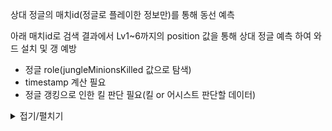 상대 정글의 매치id(정글로 플레이한 정보만)를 통해 동선 예측

아래 매치id로 검색 결과에서 Lv1~6까지의 position 값을 통해 상대 정글 예측 하여 와드 설치 및 갱 예방

- 정글 role(jungleMinionsKilled 값으로 탐색)
- timestamp 계산 필요
- 정글 갱킹으로 인한 킬 판단 필요(킬 or 어시스트 판단할 데이터)

<details>
  <summary>접기/펼치기</summary>
  <div>
{
    "frames": [
        {
            "participantFrames": {
                "1": {
                    "participantId": 1,
                    "position": {
                        "x": 7012,
                        "y": 7415
                    },
                    "currentGold": 121,
                    "totalGold": 621,
                    "level": 1,
                    "xp": 225,
                    "minionsKilled": 3,
                    "jungleMinionsKilled": 0,
                    "dominionScore": 0,
                    "teamScore": 0
                },
                "2": {
                    "participantId": 2,
                    "position": {
                        "x": 11686,
                        "y": 1541
                    },
                    "currentGold": 97,
                    "totalGold": 547,
                    "level": 1,
                    "xp": 120,
                    "minionsKilled": 0,
                    "jungleMinionsKilled": 0,
                    "dominionScore": 0,
                    "teamScore": 0
                },
                "3": {
                    "participantId": 3,
                    "position": {
                        "x": 1958,
                        "y": 11805
                    },
                    "currentGold": 20,
                    "totalGold": 520,
                    "level": 1,
                    "xp": 0,
                    "minionsKilled": 0,
                    "jungleMinionsKilled": 0,
                    "dominionScore": 0,
                    "teamScore": 0
                },
                "4": {
                    "participantId": 4,
                    "position": {
                        "x": 7254,
                        "y": 7628
                    },
                    "currentGold": 140,
                    "totalGold": 940,
                    "level": 2,
                    "xp": 364,
                    "minionsKilled": 0,
                    "jungleMinionsKilled": 4,
                    "dominionScore": 0,
                    "teamScore": 0
                },
                "5": {
                    "participantId": 5,
                    "position": {
                        "x": 11627,
                        "y": 1780
                    },
                    "currentGold": 87,
                    "totalGold": 587,
                    "level": 1,
                    "xp": 120,
                    "minionsKilled": 2,
                    "jungleMinionsKilled": 0,
                    "dominionScore": 0,
                    "teamScore": 0
                },
                "6": {
                    "participantId": 6,
                    "position": {
                        "x": 7532,
                        "y": 7806
                    },
                    "currentGold": 436,
                    "totalGold": 936,
                    "level": 2,
                    "xp": 298,
                    "minionsKilled": 5,
                    "jungleMinionsKilled": 0,
                    "dominionScore": 0,
                    "teamScore": 0
                },
                "7": {
                    "participantId": 7,
                    "position": {
                        "x": 2228,
                        "y": 12625
                    },
                    "currentGold": 494,
                    "totalGold": 994,
                    "level": 1,
                    "xp": 238,
                    "minionsKilled": 3,
                    "jungleMinionsKilled": 0,
                    "dominionScore": 0,
                    "teamScore": 0
                },
                "8": {
                    "participantId": 8,
                    "position": {
                        "x": 12855,
                        "y": 1860
                    },
                    "currentGold": 572,
                    "totalGold": 1072,
                    "level": 1,
                    "xp": 159,
                    "minionsKilled": 0,
                    "jungleMinionsKilled": 0,
                    "dominionScore": 0,
                    "teamScore": 0
                },
                "9": {
                    "participantId": 9,
                    "position": {
                        "x": 12619,
                        "y": 2653
                    },
                    "currentGold": 183,
                    "totalGold": 683,
                    "level": 1,
                    "xp": 159,
                    "minionsKilled": 5,
                    "jungleMinionsKilled": 0,
                    "dominionScore": 0,
                    "teamScore": 0
                },
                "10": {
                    "participantId": 10,
                    "position": {
                        "x": 12405,
                        "y": 6483
                    },
                    "currentGold": 173,
                    "totalGold": 673,
                    "level": 2,
                    "xp": 340,
                    "minionsKilled": 0,
                    "jungleMinionsKilled": 4,
                    "dominionScore": 0,
                    "teamScore": 0
                }
            },
            "events": [
                {
                    "type": "CHAMPION_KILL",
                    "timestamp": 63175,
                    "position": {
                        "x": 5916,
                        "y": 5199
                    },
                    "killerId": 6,
                    "victimId": 4,
                    "assistingParticipantIds": [
                        7,
                        8,
                        9
                    ]
                },
                {
                    "type": "ITEM_PURCHASED",
                    "timestamp": 66940,
                    "participantId": 4,
                    "itemId": 1001
                },
                {
                    "type": "WARD_PLACED",
                    "timestamp": 70447,
                    "wardType": "YELLOW_TRINKET",
                    "creatorId": 8
                },
                {
                    "type": "WARD_PLACED",
                    "timestamp": 91793,
                    "wardType": "YELLOW_TRINKET",
                    "creatorId": 4
                },
                {
                    "type": "SKILL_LEVEL_UP",
                    "timestamp": 103920,
                    "participantId": 10,
                    "skillSlot": 2,
                    "levelUpType": "NORMAL"
                },
                {
                    "type": "WARD_PLACED",
                    "timestamp": 105373,
                    "wardType": "YELLOW_TRINKET",
                    "creatorId": 5
                },
                {
                    "type": "SKILL_LEVEL_UP",
                    "timestamp": 107191,
                    "participantId": 4,
                    "skillSlot": 3,
                    "levelUpType": "NORMAL"
                },
                {
                    "type": "SKILL_LEVEL_UP",
                    "timestamp": 108776,
                    "participantId": 6,
                    "skillSlot": 3,
                    "levelUpType": "NORMAL"
                }
            ],
            "timestamp": 120012
        },
        {
            "participantFrames": {
                "1": {
                    "participantId": 1,
                    "position": {
                        "x": 6279,
                        "y": 6273
                    },
                    "currentGold": 433,
                    "totalGold": 943,
                    "level": 3,
                    "xp": 829,
                    "minionsKilled": 12,
                    "jungleMinionsKilled": 0,
                    "dominionScore": 0,
                    "teamScore": 0
                },
                "2": {
                    "participantId": 2,
                    "position": {
                        "x": 10628,
                        "y": 1176
                    },
                    "currentGold": 273,
                    "totalGold": 723,
                    "level": 2,
                    "xp": 457,
                    "minionsKilled": 2,
                    "jungleMinionsKilled": 0,
                    "dominionScore": 0,
                    "teamScore": 0
                },
                "3": {
                    "participantId": 3,
                    "position": {
                        "x": 1234,
                        "y": 11700
                    },
                    "currentGold": 296,
                    "totalGold": 796,
                    "level": 2,
                    "xp": 601,
                    "minionsKilled": 9,
                    "jungleMinionsKilled": 0,
                    "dominionScore": 0,
                    "teamScore": 0
                },
                "4": {
                    "participantId": 4,
                    "position": {
                        "x": 2941,
                        "y": 7763
                    },
                    "currentGold": 452,
                    "totalGold": 1252,
                    "level": 3,
                    "xp": 729,
                    "minionsKilled": 0,
                    "jungleMinionsKilled": 12,
                    "dominionScore": 0,
                    "teamScore": 0
                },
                "5": {
                    "participantId": 5,
                    "position": {
                        "x": 10503,
                        "y": 1221
                    },
                    "currentGold": 321,
                    "totalGold": 821,
                    "level": 2,
                    "xp": 457,
                    "minionsKilled": 8,
                    "jungleMinionsKilled": 0,
                    "dominionScore": 0,
                    "teamScore": 0
                },
                "6": {
                    "participantId": 6,
                    "position": {
                        "x": 6673,
                        "y": 7237
                    },
                    "currentGold": 685,
                    "totalGold": 1195,
                    "level": 3,
                    "xp": 826,
                    "minionsKilled": 11,
                    "jungleMinionsKilled": 0,
                    "dominionScore": 0,
                    "teamScore": 0
                },
                "7": {
                    "participantId": 7,
                    "position": {
                        "x": 2096,
                        "y": 12177
                    },
                    "currentGold": 782,
                    "totalGold": 1282,
                    "level": 3,
                    "xp": 843,
                    "minionsKilled": 10,
                    "jungleMinionsKilled": 0,
                    "dominionScore": 0,
                    "teamScore": 0
                },
                "8": {
                    "participantId": 8,
                    "position": {
                        "x": 11604,
                        "y": 1131
                    },
                    "currentGold": 806,
                    "totalGold": 1306,
                    "level": 2,
                    "xp": 478,
                    "minionsKilled": 0,
                    "jungleMinionsKilled": 0,
                    "dominionScore": 0,
                    "teamScore": 0
                },
                "9": {
                    "participantId": 9,
                    "position": {
                        "x": 11662,
                        "y": 1913
                    },
                    "currentGold": 467,
                    "totalGold": 967,
                    "level": 2,
                    "xp": 478,
                    "minionsKilled": 14,
                    "jungleMinionsKilled": 0,
                    "dominionScore": 0,
                    "teamScore": 0
                },
                "10": {
                    "participantId": 10,
                    "position": {
                        "x": 6906,
                        "y": 6786
                    },
                    "currentGold": 481,
                    "totalGold": 981,
                    "level": 3,
                    "xp": 767,
                    "minionsKilled": 0,
                    "jungleMinionsKilled": 12,
                    "dominionScore": 0,
                    "teamScore": 0
                }
            },
            "events": [
                {
                    "type": "ITEM_DESTROYED",
                    "timestamp": 121697,
                    "participantId": 6,
                    "itemId": 2010
                },
                {
                    "type": "WARD_PLACED",
                    "timestamp": 126024,
                    "wardType": "YELLOW_TRINKET",
                    "creatorId": 6
                },
                {
                    "type": "SKILL_LEVEL_UP",
                    "timestamp": 129298,
                    "participantId": 7,
                    "skillSlot": 2,
                    "levelUpType": "NORMAL"
                },
                {
                    "type": "SKILL_LEVEL_UP",
                    "timestamp": 131642,
                    "participantId": 1,
                    "skillSlot": 2,
                    "levelUpType": "NORMAL"
                },
                {
                    "type": "ITEM_DESTROYED",
                    "timestamp": 135344,
                    "participantId": 6,
                    "itemId": 2003
                },
                {
                    "type": "SKILL_LEVEL_UP",
                    "timestamp": 139574,
                    "participantId": 9,
                    "skillSlot": 3,
                    "levelUpType": "NORMAL"
                },
                {
                    "type": "SKILL_LEVEL_UP",
                    "timestamp": 140565,
                    "participantId": 8,
                    "skillSlot": 2,
                    "levelUpType": "NORMAL"
                },
                {
                    "type": "SKILL_LEVEL_UP",
                    "timestamp": 151706,
                    "participantId": 3,
                    "skillSlot": 2,
                    "levelUpType": "NORMAL"
                },
                {
                    "type": "WARD_PLACED",
                    "timestamp": 152864,
                    "wardType": "YELLOW_TRINKET",
                    "creatorId": 7
                },
                {
                    "type": "SKILL_LEVEL_UP",
                    "timestamp": 156134,
                    "participantId": 10,
                    "skillSlot": 3,
                    "levelUpType": "NORMAL"
                },
                {
                    "type": "SKILL_LEVEL_UP",
                    "timestamp": 158315,
                    "participantId": 2,
                    "skillSlot": 3,
                    "levelUpType": "NORMAL"
                },
                {
                    "type": "SKILL_LEVEL_UP",
                    "timestamp": 159604,
                    "participantId": 5,
                    "skillSlot": 3,
                    "levelUpType": "NORMAL"
                },
                {
                    "type": "SKILL_LEVEL_UP",
                    "timestamp": 161885,
                    "participantId": 6,
                    "skillSlot": 2,
                    "levelUpType": "NORMAL"
                },
                {
                    "type": "SKILL_LEVEL_UP",
                    "timestamp": 166708,
                    "participantId": 1,
                    "skillSlot": 3,
                    "levelUpType": "NORMAL"
                },
                {
                    "type": "SKILL_LEVEL_UP",
                    "timestamp": 169452,
                    "participantId": 7,
                    "skillSlot": 3,
                    "levelUpType": "NORMAL"
                },
                {
                    "type": "ITEM_DESTROYED",
                    "timestamp": 171996,
                    "participantId": 8,
                    "itemId": 2003
                },
                {
                    "type": "SKILL_LEVEL_UP",
                    "timestamp": 178208,
                    "participantId": 4,
                    "skillSlot": 1,
                    "levelUpType": "NORMAL"
                },
                {
                    "type": "ITEM_DESTROYED",
                    "timestamp": 178307,
                    "participantId": 1,
                    "itemId": 2010
                }
            ],
            "timestamp": 180025
        },
        {
            "participantFrames": {
                "1": {
                    "participantId": 1,
                    "position": {
                        "x": 6779,
                        "y": 6859
                    },
                    "currentGold": 131,
                    "totalGold": 1291,
                    "level": 3,
                    "xp": 1130,
                    "minionsKilled": 16,
                    "jungleMinionsKilled": 0,
                    "dominionScore": 0,
                    "teamScore": 0
                },
                "2": {
                    "participantId": 2,
                    "position": {
                        "x": 10668,
                        "y": 1087
                    },
                    "currentGold": 511,
                    "totalGold": 961,
                    "level": 3,
                    "xp": 796,
                    "minionsKilled": 5,
                    "jungleMinionsKilled": 0,
                    "dominionScore": 0,
                    "teamScore": 0
                },
                "3": {
                    "participantId": 3,
                    "position": {
                        "x": 1279,
                        "y": 11385
                    },
                    "currentGold": 599,
                    "totalGold": 1099,
                    "level": 4,
                    "xp": 1235,
                    "minionsKilled": 17,
                    "jungleMinionsKilled": 0,
                    "dominionScore": 0,
                    "teamScore": 0
                },
                "4": {
                    "participantId": 4,
                    "position": {
                        "x": 6974,
                        "y": 5151
                    },
                    "currentGold": 1123,
                    "totalGold": 1923,
                    "level": 3,
                    "xp": 977,
                    "minionsKilled": 0,
                    "jungleMinionsKilled": 16,
                    "dominionScore": 0,
                    "teamScore": 0
                },
                "5": {
                    "participantId": 5,
                    "position": {
                        "x": 10167,
                        "y": 1532
                    },
                    "currentGold": 603,
                    "totalGold": 1103,
                    "level": 3,
                    "xp": 796,
                    "minionsKilled": 15,
                    "jungleMinionsKilled": 0,
                    "dominionScore": 0,
                    "teamScore": 0
                },
                "6": {
                    "participantId": 6,
                    "position": {
                        "x": 8791,
                        "y": 8799
                    },
                    "currentGold": 47,
                    "totalGold": 1682,
                    "level": 3,
                    "xp": 1139,
                    "minionsKilled": 15,
                    "jungleMinionsKilled": 0,
                    "dominionScore": 0,
                    "teamScore": 0
                },
                "7": {
                    "participantId": 7,
                    "position": {
                        "x": 2741,
                        "y": 12489
                    },
                    "currentGold": 1003,
                    "totalGold": 1503,
                    "level": 4,
                    "xp": 1414,
                    "minionsKilled": 16,
                    "jungleMinionsKilled": 0,
                    "dominionScore": 0,
                    "teamScore": 0
                },
                "8": {
                    "participantId": 8,
                    "position": {
                        "x": 11488,
                        "y": 1761
                    },
                    "currentGold": 942,
                    "totalGold": 1442,
                    "level": 3,
                    "xp": 797,
                    "minionsKilled": 0,
                    "jungleMinionsKilled": 0,
                    "dominionScore": 0,
                    "teamScore": 0
                },
                "9": {
                    "participantId": 9,
                    "position": {
                        "x": 11547,
                        "y": 1438
                    },
                    "currentGold": 839,
                    "totalGold": 1339,
                    "level": 3,
                    "xp": 979,
                    "minionsKilled": 26,
                    "jungleMinionsKilled": 0,
                    "dominionScore": 0,
                    "teamScore": 0
                },
                "10": {
                    "participantId": 10,
                    "position": {
                        "x": 7594,
                        "y": 10970
                    },
                    "currentGold": 689,
                    "totalGold": 1189,
                    "level": 3,
                    "xp": 949,
                    "minionsKilled": 0,
                    "jungleMinionsKilled": 16,
                    "dominionScore": 0,
                    "teamScore": 0
                }
            },
            "events": [
                {
                    "type": "ITEM_DESTROYED",
                    "timestamp": 193253,
                    "participantId": 5,
                    "itemId": 2003
                },
                {
                    "type": "CHAMPION_KILL",
                    "timestamp": 195964,
                    "position": {
                        "x": 7380,
                        "y": 7368
                    },
                    "killerId": 6,
                    "victimId": 1,
                    "assistingParticipantIds": []
                },
                {
                    "type": "SKILL_LEVEL_UP",
                    "timestamp": 198809,
                    "participantId": 3,
                    "skillSlot": 3,
                    "levelUpType": "NORMAL"
                },
                {
                    "type": "SKILL_LEVEL_UP",
                    "timestamp": 201353,
                    "participantId": 8,
                    "skillSlot": 1,
                    "levelUpType": "NORMAL"
                },
                {
                    "type": "SKILL_LEVEL_UP",
                    "timestamp": 202278,
                    "participantId": 7,
                    "skillSlot": 1,
                    "levelUpType": "NORMAL"
                },
                {
                    "type": "SKILL_LEVEL_UP",
                    "timestamp": 204822,
                    "participantId": 9,
                    "skillSlot": 2,
                    "levelUpType": "NORMAL"
                },
                {
                    "type": "CHAMPION_KILL",
                    "timestamp": 207799,
                    "position": {
                        "x": 9419,
                        "y": 7250
                    },
                    "killerId": 4,
                    "victimId": 6,
                    "assistingParticipantIds": [
                        1
                    ]
                },
                {
                    "type": "ITEM_PURCHASED",
                    "timestamp": 208692,
                    "participantId": 1,
                    "itemId": 1036
                },
                {
                    "type": "ITEM_PURCHASED",
                    "timestamp": 211599,
                    "participantId": 1,
                    "itemId": 1001
                },
                {
                    "type": "ITEM_PURCHASED",
                    "timestamp": 215036,
                    "participantId": 6,
                    "itemId": 1036
                },
                {
                    "type": "ITEM_PURCHASED",
                    "timestamp": 215532,
                    "participantId": 6,
                    "itemId": 1036
                },
                {
                    "type": "ITEM_PURCHASED",
                    "timestamp": 215763,
                    "participantId": 6,
                    "itemId": 1042
                },
                {
                    "type": "ITEM_PURCHASED",
                    "timestamp": 218505,
                    "participantId": 6,
                    "itemId": 2003
                },
                {
                    "type": "ITEM_PURCHASED",
                    "timestamp": 218901,
                    "participantId": 6,
                    "itemId": 2055
                },
                {
                    "type": "SKILL_LEVEL_UP",
                    "timestamp": 221677,
                    "participantId": 2,
                    "skillSlot": 2,
                    "levelUpType": "NORMAL"
                },
                {
                    "type": "SKILL_LEVEL_UP",
                    "timestamp": 222867,
                    "participantId": 5,
                    "skillSlot": 2,
                    "levelUpType": "NORMAL"
                },
                {
                    "type": "ITEM_DESTROYED",
                    "timestamp": 223495,
                    "participantId": 7,
                    "itemId": 2003
                },
                {
                    "type": "SKILL_LEVEL_UP",
                    "timestamp": 232318,
                    "participantId": 3,
                    "skillSlot": 1,
                    "levelUpType": "NORMAL"
                }
            ],
            "timestamp": 240053
        },
        {
            "participantFrames": {
                "1": {
                    "participantId": 1,
                    "position": {
                        "x": 6735,
                        "y": 7316
                    },
                    "currentGold": 433,
                    "totalGold": 1603,
                    "level": 5,
                    "xp": 1765,
                    "minionsKilled": 24,
                    "jungleMinionsKilled": 0,
                    "dominionScore": 0,
                    "teamScore": 0
                },
                "2": {
                    "participantId": 2,
                    "position": {
                        "x": 11406,
                        "y": 1594
                    },
                    "currentGold": 1029,
                    "totalGold": 1479,
                    "level": 4,
                    "xp": 1177,
                    "minionsKilled": 7,
                    "jungleMinionsKilled": 0,
                    "dominionScore": 0,
                    "teamScore": 0
                },
                "3": {
                    "participantId": 3,
                    "position": {
                        "x": 1467,
                        "y": 11583
                    },
                    "currentGold": 847,
                    "totalGold": 1347,
                    "level": 5,
                    "xp": 1809,
                    "minionsKilled": 22,
                    "jungleMinionsKilled": 0,
                    "dominionScore": 0,
                    "teamScore": 0
                },
                "4": {
                    "participantId": 4,
                    "position": {
                        "x": 12522,
                        "y": 1504
                    },
                    "currentGold": 1619,
                    "totalGold": 2419,
                    "level": 4,
                    "xp": 1508,
                    "minionsKilled": 1,
                    "jungleMinionsKilled": 24,
                    "dominionScore": 0,
                    "teamScore": 0
                },
                "5": {
                    "participantId": 5,
                    "position": {
                        "x": 11406,
                        "y": 1434
                    },
                    "currentGold": 877,
                    "totalGold": 1377,
                    "level": 4,
                    "xp": 1177,
                    "minionsKilled": 20,
                    "jungleMinionsKilled": 0,
                    "dominionScore": 0,
                    "teamScore": 0
                },
                "6": {
                    "participantId": 6,
                    "position": {
                        "x": 7786,
                        "y": 7656
                    },
                    "currentGold": 292,
                    "totalGold": 1937,
                    "level": 4,
                    "xp": 1473,
                    "minionsKilled": 20,
                    "jungleMinionsKilled": 0,
                    "dominionScore": 0,
                    "teamScore": 0
                },
                "7": {
                    "participantId": 7,
                    "position": {
                        "x": 1961,
                        "y": 12651
                    },
                    "currentGold": 320,
                    "totalGold": 1845,
                    "level": 5,
                    "xp": 1817,
                    "minionsKilled": 26,
                    "jungleMinionsKilled": 0,
                    "dominionScore": 0,
                    "teamScore": 0
                },
                "8": {
                    "participantId": 8,
                    "position": {
                        "x": 12788,
                        "y": 1470
                    },
                    "currentGold": 1136,
                    "totalGold": 1636,
                    "level": 4,
                    "xp": 1141,
                    "minionsKilled": 0,
                    "jungleMinionsKilled": 0,
                    "dominionScore": 0,
                    "teamScore": 0
                },
                "9": {
                    "participantId": 9,
                    "position": {
                        "x": 12587,
                        "y": 2714
                    },
                    "currentGold": 1164,
                    "totalGold": 1664,
                    "level": 4,
                    "xp": 1322,
                    "minionsKilled": 35,
                    "jungleMinionsKilled": 0,
                    "dominionScore": 0,
                    "teamScore": 0
                },
                "10": {
                    "participantId": 10,
                    "position": {
                        "x": 2871,
                        "y": 11234
                    },
                    "currentGold": 998,
                    "totalGold": 1498,
                    "level": 4,
                    "xp": 1649,
                    "minionsKilled": 1,
                    "jungleMinionsKilled": 24,
                    "dominionScore": 0,
                    "teamScore": 0
                }
            },
            "events": [
                {
                    "type": "SKILL_LEVEL_UP",
                    "timestamp": 245733,
                    "participantId": 1,
                    "skillSlot": 1,
                    "levelUpType": "NORMAL"
                },
                {
                    "type": "WARD_PLACED",
                    "timestamp": 248743,
                    "wardType": "YELLOW_TRINKET",
                    "creatorId": 3
                },
                {
                    "type": "WARD_PLACED",
                    "timestamp": 250956,
                    "wardType": "YELLOW_TRINKET",
                    "creatorId": 10
                },
                {
                    "type": "WARD_PLACED",
                    "timestamp": 251650,
                    "wardType": "CONTROL_WARD",
                    "creatorId": 6
                },
                {
                    "type": "ITEM_DESTROYED",
                    "timestamp": 251650,
                    "participantId": 6,
                    "itemId": 2055
                },
                {
                    "type": "ITEM_PURCHASED",
                    "timestamp": 252509,
                    "participantId": 7,
                    "itemId": 1001
                },
                {
                    "type": "ITEM_PURCHASED",
                    "timestamp": 252906,
                    "participantId": 7,
                    "itemId": 1042
                },
                {
                    "type": "ITEM_PURCHASED",
                    "timestamp": 254491,
                    "participantId": 7,
                    "itemId": 1036
                },
                {
                    "type": "ITEM_PURCHASED",
                    "timestamp": 257960,
                    "participantId": 7,
                    "itemId": 2055
                },
                {
                    "type": "SKILL_LEVEL_UP",
                    "timestamp": 262885,
                    "participantId": 4,
                    "skillSlot": 2,
                    "levelUpType": "NORMAL"
                },
                {
                    "type": "ITEM_DESTROYED",
                    "timestamp": 263645,
                    "participantId": 3,
                    "itemId": 2003
                },
                {
                    "type": "SKILL_LEVEL_UP",
                    "timestamp": 264968,
                    "participantId": 6,
                    "skillSlot": 1,
                    "levelUpType": "NORMAL"
                },
                {
                    "type": "SKILL_LEVEL_UP",
                    "timestamp": 269099,
                    "participantId": 10,
                    "skillSlot": 1,
                    "levelUpType": "NORMAL"
                },
                {
                    "type": "ITEM_DESTROYED",
                    "timestamp": 269594,
                    "participantId": 6,
                    "itemId": 2010
                },
                {
                    "type": "SKILL_LEVEL_UP",
                    "timestamp": 270620,
                    "participantId": 9,
                    "skillSlot": 1,
                    "levelUpType": "NORMAL"
                },
                {
                    "type": "ITEM_DESTROYED",
                    "timestamp": 274023,
                    "participantId": 3,
                    "itemId": 2010
                },
                {
                    "type": "WARD_PLACED",
                    "timestamp": 276764,
                    "wardType": "YELLOW_TRINKET",
                    "creatorId": 1
                },
                {
                    "type": "ITEM_DESTROYED",
                    "timestamp": 283438,
                    "participantId": 6,
                    "itemId": 2003
                },
                {
                    "type": "SKILL_LEVEL_UP",
                    "timestamp": 286517,
                    "participantId": 8,
                    "skillSlot": 3,
                    "levelUpType": "NORMAL"
                },
                {
                    "type": "WARD_PLACED",
                    "timestamp": 287970,
                    "wardType": "YELLOW_TRINKET",
                    "creatorId": 4
                },
                {
                    "type": "CHAMPION_KILL",
                    "timestamp": 288663,
                    "position": {
                        "x": 12788,
                        "y": 1470
                    },
                    "killerId": 2,
                    "victimId": 8,
                    "assistingParticipantIds": [
                        4,
                        5
                    ]
                },
                {
                    "type": "SKILL_LEVEL_UP",
                    "timestamp": 289951,
                    "participantId": 3,
                    "skillSlot": 1,
                    "levelUpType": "NORMAL"
                },
                {
                    "type": "WARD_PLACED",
                    "timestamp": 290380,
                    "wardType": "CONTROL_WARD",
                    "creatorId": 7
                },
                {
                    "type": "ITEM_DESTROYED",
                    "timestamp": 290380,
                    "participantId": 7,
                    "itemId": 2055
                },
                {
                    "type": "ITEM_DESTROYED",
                    "timestamp": 290646,
                    "participantId": 9,
                    "itemId": 2003
                },
                {
                    "type": "WARD_KILL",
                    "timestamp": 296464,
                    "wardType": "YELLOW_TRINKET",
                    "killerId": 10
                },
                {
                    "type": "SKILL_LEVEL_UP",
                    "timestamp": 297126,
                    "participantId": 7,
                    "skillSlot": 1,
                    "levelUpType": "NORMAL"
                },
                {
                    "type": "SKILL_LEVEL_UP",
                    "timestamp": 299009,
                    "participantId": 1,
                    "skillSlot": 1,
                    "levelUpType": "NORMAL"
                },
                {
                    "type": "SKILL_LEVEL_UP",
                    "timestamp": 299835,
                    "participantId": 2,
                    "skillSlot": 1,
                    "levelUpType": "NORMAL"
                }
            ],
            "timestamp": 300066
        },
        {
            "participantFrames": {
                "1": {
                    "participantId": 1,
                    "position": {
                        "x": 6927,
                        "y": 7147
                    },
                    "currentGold": 625,
                    "totalGold": 1795,
                    "level": 5,
                    "xp": 2035,
                    "minionsKilled": 28,
                    "jungleMinionsKilled": 0,
                    "dominionScore": 0,
                    "teamScore": 0
                },
                "2": {
                    "participantId": 2,
                    "position": {
                        "x": 11933,
                        "y": 1737
                    },
                    "currentGold": 1185,
                    "totalGold": 1635,
                    "level": 4,
                    "xp": 1636,
                    "minionsKilled": 8,
                    "jungleMinionsKilled": 0,
                    "dominionScore": 0,
                    "teamScore": 0
                },
                "3": {
                    "participantId": 3,
                    "position": {
                        "x": 2533,
                        "y": 12777
                    },
                    "currentGold": 1168,
                    "totalGold": 1668,
                    "level": 6,
                    "xp": 2448,
                    "minionsKilled": 32,
                    "jungleMinionsKilled": 0,
                    "dominionScore": 0,
                    "teamScore": 0
                },
                "4": {
                    "participantId": 4,
                    "position": {
                        "x": 2351,
                        "y": 8434
                    },
                    "currentGold": 322,
                    "totalGold": 2647,
                    "level": 5,
                    "xp": 1779,
                    "minionsKilled": 2,
                    "jungleMinionsKilled": 28,
                    "dominionScore": 0,
                    "teamScore": 0
                },
                "5": {
                    "participantId": 5,
                    "position": {
                        "x": 11263,
                        "y": 1737
                    },
                    "currentGold": 1147,
                    "totalGold": 1647,
                    "level": 4,
                    "xp": 1575,
                    "minionsKilled": 28,
                    "jungleMinionsKilled": 0,
                    "dominionScore": 0,
                    "teamScore": 0
                },
                "6": {
                    "participantId": 6,
                    "position": {
                        "x": 7176,
                        "y": 7264
                    },
                    "currentGold": 702,
                    "totalGold": 2357,
                    "level": 5,
                    "xp": 2287,
                    "minionsKilled": 35,
                    "jungleMinionsKilled": 0,
                    "dominionScore": 0,
                    "teamScore": 0
                },
                "7": {
                    "participantId": 7,
                    "position": {
                        "x": 2980,
                        "y": 13178
                    },
                    "currentGold": 656,
                    "totalGold": 2181,
                    "level": 6,
                    "xp": 2422,
                    "minionsKilled": 35,
                    "jungleMinionsKilled": 0,
                    "dominionScore": 0,
                    "teamScore": 0
                },
                "8": {
                    "participantId": 8,
                    "position": {
                        "x": 12887,
                        "y": 1855
                    },
                    "currentGold": 166,
                    "totalGold": 1791,
                    "level": 4,
                    "xp": 1254,
                    "minionsKilled": 0,
                    "jungleMinionsKilled": 0,
                    "dominionScore": 0,
                    "teamScore": 0
                },
                "9": {
                    "participantId": 9,
                    "position": {
                        "x": 12329,
                        "y": 2503
                    },
                    "currentGold": 1413,
                    "totalGold": 1913,
                    "level": 4,
                    "xp": 1646,
                    "minionsKilled": 41,
                    "jungleMinionsKilled": 0,
                    "dominionScore": 0,
                    "teamScore": 0
                },
                "10": {
                    "participantId": 10,
                    "position": {
                        "x": 11816,
                        "y": 2642
                    },
                    "currentGold": 211,
                    "totalGold": 1711,
                    "level": 5,
                    "xp": 1854,
                    "minionsKilled": 1,
                    "jungleMinionsKilled": 28,
                    "dominionScore": 0,
                    "teamScore": 0
                }
            },
            "events": [
                {
                    "type": "ITEM_PURCHASED",
                    "timestamp": 301657,
                    "participantId": 8,
                    "itemId": 3145
                },
                {
                    "type": "SKILL_LEVEL_UP",
                    "timestamp": 302121,
                    "participantId": 5,
                    "skillSlot": 2,
                    "levelUpType": "NORMAL"
                },
                {
                    "type": "ITEM_PURCHASED",
                    "timestamp": 303013,
                    "participantId": 8,
                    "itemId": 2055
                },
                {
                    "type": "ITEM_PURCHASED",
                    "timestamp": 305656,
                    "participantId": 10,
                    "itemId": 3117
                },
                {
                    "type": "WARD_PLACED",
                    "timestamp": 307835,
                    "wardType": "YELLOW_TRINKET",
                    "creatorId": 9
                },
                {
                    "type": "WARD_KILL",
                    "timestamp": 310411,
                    "wardType": "YELLOW_TRINKET",
                    "killerId": 4
                },
                {
                    "type": "WARD_PLACED",
                    "timestamp": 313946,
                    "wardType": "YELLOW_TRINKET",
                    "creatorId": 9
                },
                {
                    "type": "SKILL_LEVEL_UP",
                    "timestamp": 314707,
                    "participantId": 6,
                    "skillSlot": 1,
                    "levelUpType": "NORMAL"
                },
                {
                    "type": "ITEM_PURCHASED",
                    "timestamp": 321155,
                    "participantId": 4,
                    "itemId": 3134
                },
                {
                    "type": "ITEM_PURCHASED",
                    "timestamp": 321915,
                    "participantId": 4,
                    "itemId": 1036
                },
                {
                    "type": "ITEM_PURCHASED",
                    "timestamp": 322972,
                    "participantId": 4,
                    "itemId": 2055
                },
                {
                    "type": "ITEM_PURCHASED",
                    "timestamp": 323368,
                    "participantId": 4,
                    "itemId": 3364
                },
                {
                    "type": "ITEM_DESTROYED",
                    "timestamp": 323368,
                    "participantId": 4,
                    "itemId": 3340
                },
                {
                    "type": "WARD_PLACED",
                    "timestamp": 332817,
                    "wardType": "YELLOW_TRINKET",
                    "creatorId": 6
                },
                {
                    "type": "WARD_KILL",
                    "timestamp": 336255,
                    "wardType": "CONTROL_WARD",
                    "killerId": 3
                },
                {
                    "type": "WARD_PLACED",
                    "timestamp": 336552,
                    "wardType": "YELLOW_TRINKET",
                    "creatorId": 3
                },
                {
                    "type": "WARD_PLACED",
                    "timestamp": 337014,
                    "wardType": "CONTROL_WARD",
                    "creatorId": 8
                },
                {
                    "type": "ITEM_DESTROYED",
                    "timestamp": 337014,
                    "participantId": 8,
                    "itemId": 2055
                },
                {
                    "type": "SKILL_LEVEL_UP",
                    "timestamp": 348912,
                    "participantId": 4,
                    "skillSlot": 2,
                    "levelUpType": "NORMAL"
                },
                {
                    "type": "SKILL_LEVEL_UP",
                    "timestamp": 354531,
                    "participantId": 3,
                    "skillSlot": 4,
                    "levelUpType": "NORMAL"
                },
                {
                    "type": "SKILL_LEVEL_UP",
                    "timestamp": 356448,
                    "participantId": 10,
                    "skillSlot": 2,
                    "levelUpType": "NORMAL"
                }
            ],
            "timestamp": 360083
        },
        {
            "participantFrames": {
                "1": {
                    "participantId": 1,
                    "position": {
                        "x": 2251,
                        "y": 9856
                    },
                    "currentGold": 339,
                    "totalGold": 2319,
                    "level": 6,
                    "xp": 2737,
                    "minionsKilled": 31,
                    "jungleMinionsKilled": 0,
                    "dominionScore": 0,
                    "teamScore": 0
                },
                "2": {
                    "participantId": 2,
                    "position": {
                        "x": 5026,
                        "y": 978
                    },
                    "currentGold": 219,
                    "totalGold": 1769,
                    "level": 4,
                    "xp": 1636,
                    "minionsKilled": 8,
                    "jungleMinionsKilled": 0,
                    "dominionScore": 0,
                    "teamScore": 0
                },
                "3": {
                    "participantId": 3,
                    "position": {
                        "x": 2489,
                        "y": 9878
                    },
                    "currentGold": 1496,
                    "totalGold": 1996,
                    "level": 6,
                    "xp": 3018,
                    "minionsKilled": 41,
                    "jungleMinionsKilled": 0,
                    "dominionScore": 0,
                    "teamScore": 0
                },
                "4": {
                    "participantId": 4,
                    "position": {
                        "x": 11139,
                        "y": 6262
                    },
                    "currentGold": 667,
                    "totalGold": 2992,
                    "level": 6,
                    "xp": 2474,
                    "minionsKilled": 10,
                    "jungleMinionsKilled": 32,
                    "dominionScore": 0,
                    "teamScore": 0
                },
                "5": {
                    "participantId": 5,
                    "position": {
                        "x": 6254,
                        "y": 911
                    },
                    "currentGold": -181,
                    "totalGold": 1769,
                    "level": 4,
                    "xp": 1575,
                    "minionsKilled": 28,
                    "jungleMinionsKilled": 0,
                    "dominionScore": 0,
                    "teamScore": 0
                },
                "6": {
                    "participantId": 6,
                    "position": {
                        "x": 7618,
                        "y": 7764
                    },
                    "currentGold": 96,
                    "totalGold": 2926,
                    "level": 6,
                    "xp": 3098,
                    "minionsKilled": 43,
                    "jungleMinionsKilled": 0,
                    "dominionScore": 0,
                    "teamScore": 0
                },
                "7": {
                    "participantId": 7,
                    "position": {
                        "x": 4591,
                        "y": 9860
                    },
                    "currentGold": 925,
                    "totalGold": 2450,
                    "level": 6,
                    "xp": 2933,
                    "minionsKilled": 43,
                    "jungleMinionsKilled": 0,
                    "dominionScore": 0,
                    "teamScore": 0
                },
                "8": {
                    "participantId": 8,
                    "position": {
                        "x": 13636,
                        "y": 3686
                    },
                    "currentGold": 403,
                    "totalGold": 2028,
                    "level": 4,
                    "xp": 1658,
                    "minionsKilled": 3,
                    "jungleMinionsKilled": 0,
                    "dominionScore": 0,
                    "teamScore": 0
                },
                "9": {
                    "participantId": 9,
                    "position": {
                        "x": 14335,
                        "y": 14190
                    },
                    "currentGold": 277,
                    "totalGold": 2227,
                    "level": 5,
                    "xp": 1990,
                    "minionsKilled": 50,
                    "jungleMinionsKilled": 0,
                    "dominionScore": 0,
                    "teamScore": 0
                },
                "10": {
                    "participantId": 10,
                    "position": {
                        "x": 4699,
                        "y": 9120
                    },
                    "currentGold": 336,
                    "totalGold": 1836,
                    "level": 5,
                    "xp": 1903,
                    "minionsKilled": 2,
                    "jungleMinionsKilled": 28,
                    "dominionScore": 0,
                    "teamScore": 0
                }
            },
            "events": [
                {
                    "type": "ITEM_DESTROYED",
                    "timestamp": 361043,
                    "participantId": 6,
                    "itemId": 2010
                },
                {
                    "type": "ITEM_DESTROYED",
                    "timestamp": 361373,
                    "participantId": 3,
                    "itemId": 2010
                },
                {
                    "type": "SKILL_LEVEL_UP",
                    "timestamp": 365637,
                    "participantId": 7,
                    "skillSlot": 4,
                    "levelUpType": "NORMAL"
                },
                {
                    "type": "SKILL_LEVEL_UP",
                    "timestamp": 367618,
                    "participantId": 6,
                    "skillSlot": 4,
                    "levelUpType": "NORMAL"
                },
                {
                    "type": "ITEM_DESTROYED",
                    "timestamp": 371021,
                    "participantId": 1,
                    "itemId": 2010
                },
                {
                    "type": "CHAMPION_KILL",
                    "timestamp": 375712,
                    "position": {
                        "x": 5512,
                        "y": 5956
                    },
                    "killerId": 6,
                    "victimId": 1,
                    "assistingParticipantIds": []
                },
                {
                    "type": "ITEM_DESTROYED",
                    "timestamp": 375778,
                    "participantId": 8,
                    "itemId": 2003
                },
                {
                    "type": "SKILL_LEVEL_UP",
                    "timestamp": 378688,
                    "participantId": 9,
                    "skillSlot": 1,
                    "levelUpType": "NORMAL"
                },
                {
                    "type": "CHAMPION_KILL",
                    "timestamp": 383682,
                    "position": {
                        "x": 4332,
                        "y": 5144
                    },
                    "killerId": 1,
                    "victimId": 6,
                    "assistingParticipantIds": []
                },
                {
                    "type": "SKILL_LEVEL_UP",
                    "timestamp": 387947,
                    "participantId": 1,
                    "skillSlot": 4,
                    "levelUpType": "NORMAL"
                },
                {
                    "type": "ITEM_PURCHASED",
                    "timestamp": 388046,
                    "participantId": 6,
                    "itemId": 6670
                },
                {
                    "type": "ITEM_DESTROYED",
                    "timestamp": 388046,
                    "participantId": 6,
                    "itemId": 1036
                },
                {
                    "type": "ITEM_DESTROYED",
                    "timestamp": 388046,
                    "participantId": 6,
                    "itemId": 1042
                },
                {
                    "type": "ITEM_DESTROYED",
                    "timestamp": 388046,
                    "participantId": 6,
                    "itemId": 1036
                },
                {
                    "type": "ITEM_PURCHASED",
                    "timestamp": 391119,
                    "participantId": 1,
                    "itemId": 3047
                },
                {
                    "type": "ITEM_DESTROYED",
                    "timestamp": 391119,
                    "participantId": 1,
                    "itemId": 1001
                },
                {
                    "type": "SKILL_LEVEL_UP",
                    "timestamp": 399349,
                    "participantId": 4,
                    "skillSlot": 4,
                    "levelUpType": "NORMAL"
                },
                {
                    "type": "WARD_PLACED",
                    "timestamp": 400043,
                    "wardType": "YELLOW_TRINKET",
                    "creatorId": 8
                },
                {
                    "type": "ITEM_PURCHASED",
                    "timestamp": 400704,
                    "participantId": 5,
                    "itemId": 1001
                },
                {
                    "type": "ITEM_PURCHASED",
                    "timestamp": 402188,
                    "participantId": 5,
                    "itemId": 3006
                },
                {
                    "type": "ITEM_DESTROYED",
                    "timestamp": 402188,
                    "participantId": 5,
                    "itemId": 1001
                },
                {
                    "type": "ITEM_PURCHASED",
                    "timestamp": 404171,
                    "participantId": 5,
                    "itemId": 1042
                },
                {
                    "type": "ITEM_DESTROYED",
                    "timestamp": 406715,
                    "participantId": 3,
                    "itemId": 2010
                },
                {
                    "type": "ITEM_PURCHASED",
                    "timestamp": 407607,
                    "participantId": 6,
                    "itemId": 1037
                },
                {
                    "type": "ITEM_PURCHASED",
                    "timestamp": 407607,
                    "participantId": 2,
                    "itemId": 3020
                },
                {
                    "type": "ITEM_PURCHASED",
                    "timestamp": 415804,
                    "participantId": 9,
                    "itemId": 3070
                },
                {
                    "type": "ITEM_PURCHASED",
                    "timestamp": 417390,
                    "participantId": 9,
                    "itemId": 3057
                },
                {
                    "type": "ITEM_PURCHASED",
                    "timestamp": 419142,
                    "participantId": 9,
                    "itemId": 1036
                }
            ],
            "timestamp": 420101
        },
   }
  </div>
</details>

